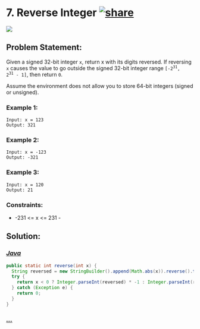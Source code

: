 # 7. Reverse Integer [![share]](https://leetcode.com/problems/reverse-integer)

![][medium]

## Problem Statement:

Given a signed 32-bit integer `x`, return x with its digits reversed. If reversing `x` causes the value to go outside the signed 32-bit integer range <code>[-2<sup>31</sup>, 2<sup>31</sup> - 1]</code>, then return `0`.

Assume the environment does not allow you to store 64-bit integers (signed or unsigned).

### Example 1:

```
Input: x = 123
Output: 321
```

### Example 2:

```
Input: x = -123
Output: -321
```

### Example 3:

```
Input: x = 120
Output: 21
```

### Constraints:

- -231 <= x <= 231 -

## Solution:

### [_Java_](./ReverseInteger.java)

```java
public static int reverse(int x) {
  String reversed = new StringBuilder().append(Math.abs(x)).reverse().toString();
  try {
    return x < 0 ? Integer.parseInt(reversed) * -1 : Integer.parseInt(reversed);
  } catch (Exception e) {
    return 0;
  }
}
```

### [_..._]()

```

```

<!----------------------------------{ link }--------------------------------->

[share]: https://img.icons8.com/external-anggara-blue-anggara-putra/20/000000/external-share-user-interface-basic-anggara-blue-anggara-putra-2.png
[easy]: https://img.shields.io/badge/Difficulty-Easy-bright.svg
[medium]: https://img.shields.io/badge/Difficulty-Medium-yellow.svg
[hard]: https://img.shields.io/badge/Difficulty-Hard-red.svg
